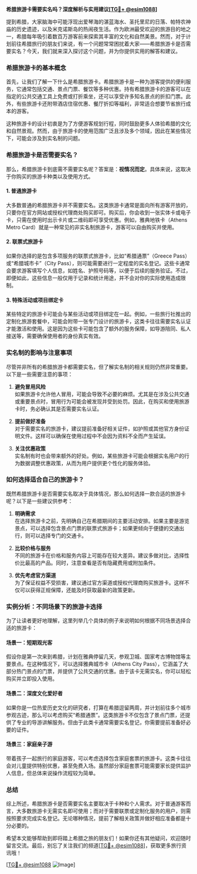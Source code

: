 **希腊旅游卡需要实名吗？深度解析与实用建议[[TG💪+ @esim1088](https://t.me/s/esim1088)]**

提到希腊，大家脑海中可能浮现出爱琴海的湛蓝海水、圣托里尼的日落、帕特农神庙的历史遗迹，以及米克诺斯岛的热闹夜生活。作为欧洲最受欢迎的旅游目的地之一，希腊每年吸引着数百万游客前来探索其丰富的文化和自然美景。然而，对于计划前往希腊旅行的朋友们来说，有一个问题常常困扰着大家——希腊旅游卡是否需要实名？今天，我们就来深入探讨这个问题，并为你提供实用的解答和建议。

### 希腊旅游卡的基本概念

首先，让我们了解一下什么是希腊旅游卡。希腊旅游卡是一种为游客提供的便利服务，它通常包括交通、景点门票、餐饮等多种优惠。持有希腊旅游卡的游客可以在指定的公共交通工具上免费或打折乘坐，还可以享受许多知名景点的折扣门票。此外，有些旅游卡还附带酒店住宿优惠、餐厅折扣等福利，非常适合想要节省旅行成本的游客。

这种旅游卡的设计初衷是为了方便游客规划行程，同时鼓励更多人体验希腊的文化和自然景观。然而，由于旅游卡的使用范围广泛且涉及多个领域，因此在某些情况下，可能会涉及到实名制的问题。

### 希腊旅游卡是否需要实名？

那么，希腊旅游卡到底需不需要实名呢？答案是：**视情况而定**。具体来说，这取决于你购买的旅游卡种类以及使用方式。

#### 1. **普通旅游卡**
大多数普通的希腊旅游卡并不需要实名。这类旅游卡通常是面向所有游客开放的，只要你在官方网站或授权代理商处购买即可。购买后，你会收到一张实体卡或电子卡，只需在使用时出示卡片或二维码即可享受优惠。例如，雅典地铁卡（Athens Metro Card）就是一种常见的非实名制旅游卡，游客可以自由购买并使用。

#### 2. **联票式旅游卡**
如果你选择的是包含多项服务的联票式旅游卡，比如“希腊通票”（Greece Pass）或“希腊城市卡”（City Pass），则可能需要进行一定程度的实名登记。这些卡通常会要求游客填写个人信息，如姓名、护照号码等，以便于后续的服务验证。不过，即便如此，这些信息一般仅用于记录和统计用途，并不会对你的实际使用造成限制。

#### 3. **特殊活动或项目绑定卡**
某些特定的旅游卡可能会与某些活动或项目绑定在一起。例如，一些旅行社推出的定制化旅游套餐中，可能会附带一张专门设计的旅游卡，这类卡往往需要实名认证才能激活和使用。这是因为这些卡可能包含了额外的服务保障，如导游陪同、私人接送等，需要确保使用者的身份真实有效。

### 实名制的影响与注意事项

尽管并非所有的希腊旅游卡都需要实名，但了解实名制的相关规则仍然非常重要。以下是一些需要注意的事项：

1. **避免冒用风险**  
   如果旅游卡允许他人冒用，可能会导致不必要的麻烦。尤其是在涉及公共交通或重要景点时，冒用行为可能会被发现并受到处罚。因此，在购买和使用旅游卡时，务必确认其是否需要实名认证。

2. **提前做好准备**  
   对于需要实名的旅游卡，建议提前准备好相关证件，如护照或其他官方身份证明文件。这样可以确保在使用过程中不会因为资料不全而产生延误。

3. **关注优惠政策**  
   实名制有时也会带来额外的好处。例如，某些旅游卡可能会根据实名用户的行为数据调整优惠政策，从而为用户提供更个性化的服务体验。

### 如何选择适合自己的旅游卡？

既然希腊旅游卡是否需要实名取决于具体情况，那么如何选择一款合适的旅游卡呢？以下是一些建议供参考：

1. **明确需求**  
   在选择旅游卡之前，先明确自己在希腊期间的主要活动安排。如果主要是游览景点，可以选择包含景点门票的联票式旅游卡；如果更倾向于便捷的交通出行，则可以选择专门的交通卡。

2. **比较价格与服务**  
   不同的旅游卡在价格和服务内容上可能存在较大差异。建议多做对比，选择性价比最高的产品。同时，注意查看是否有隐藏费用或附加条件。

3. **优先考虑官方渠道**  
   为了保证权益不受损害，建议通过官方渠道或授权代理商购买旅游卡。这样不仅可以获得正规保障，还能及时获取最新的政策更新。

### 实例分析：不同场景下的旅游卡选择

为了让读者更好地理解，这里列举几个具体的例子来说明如何根据不同场景选择合适的旅游卡：

#### 场景一：短期观光客
假设你是第一次来到希腊，计划在雅典停留几天，参观卫城、国家考古博物馆等主要景点。在这种情况下，可以选择雅典城市卡（Athens City Pass），它涵盖了大部分热门景点的门票，并提供了公共交通的优惠。由于该卡无需实名，你可以轻松购买并立即投入使用。

#### 场景二：深度文化爱好者
如果你是一位热爱历史文化的研究者，打算在希腊逗留两周，并计划前往多个城市参观古迹，那么可以考虑购买“希腊通票”。这类旅游卡不仅包含了景点门票，还提供了专业的导游讲解服务。但由于此类卡通常需要实名登记，你需要提前准备好必要的证件。

#### 场景三：家庭亲子游
带着孩子一起旅行的家庭游客，可以考虑选择包含家庭套票的旅游卡。这类卡往往会对儿童提供特别优惠，甚至免费入场。虽然部分家庭套票可能需要家长提供监护人信息，但总体来说操作流程较为简单。

### 总结

综上所述，希腊旅游卡是否需要实名主要取决于卡种和个人需求。对于普通游客而言，大多数旅游卡无需实名即可使用；而对于需要联票或定制化服务的用户，则需按照要求完成实名登记。无论哪种情况，提前了解相关政策并做好相应准备都是十分必要的。

希望本文能够帮助到即将踏上希腊之旅的朋友们！如果你还有其他疑问，欢迎随时留言交流。最后，别忘了关注我们的频道[[TG💪+ @esim1088](https://t.me/s/esim1088)]，获取更多旅行资讯哦！

[[TG💪+ @esim1088](https://t.me/s/esim1088) ![Image](https://i.postimg.cc/4NQfJmqS/Snipaste-2025-05-13-00-14-12.png)]